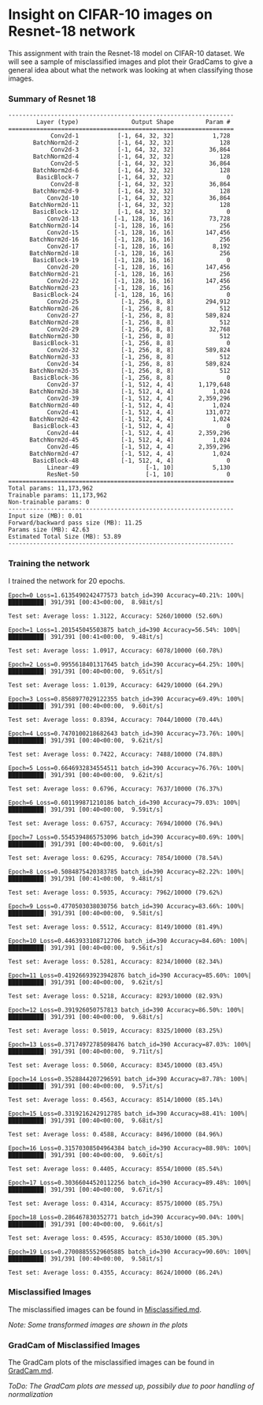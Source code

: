 
# Insight on CIFAR-10 images on Resnet-18 network

This assignment with train the Resnet-18 model on CIFAR-10 dataset. We will see a sample of misclassified images and plot their GradCams to give a general idea about what the network was looking at when classifying those images.

### Summary of Resnet 18

    ----------------------------------------------------------------
            Layer (type)               Output Shape         Param #
    ================================================================
                Conv2d-1           [-1, 64, 32, 32]           1,728
           BatchNorm2d-2           [-1, 64, 32, 32]             128
                Conv2d-3           [-1, 64, 32, 32]          36,864
           BatchNorm2d-4           [-1, 64, 32, 32]             128
                Conv2d-5           [-1, 64, 32, 32]          36,864
           BatchNorm2d-6           [-1, 64, 32, 32]             128
            BasicBlock-7           [-1, 64, 32, 32]               0
                Conv2d-8           [-1, 64, 32, 32]          36,864
           BatchNorm2d-9           [-1, 64, 32, 32]             128
               Conv2d-10           [-1, 64, 32, 32]          36,864
          BatchNorm2d-11           [-1, 64, 32, 32]             128
           BasicBlock-12           [-1, 64, 32, 32]               0
               Conv2d-13          [-1, 128, 16, 16]          73,728
          BatchNorm2d-14          [-1, 128, 16, 16]             256
               Conv2d-15          [-1, 128, 16, 16]         147,456
          BatchNorm2d-16          [-1, 128, 16, 16]             256
               Conv2d-17          [-1, 128, 16, 16]           8,192
          BatchNorm2d-18          [-1, 128, 16, 16]             256
           BasicBlock-19          [-1, 128, 16, 16]               0
               Conv2d-20          [-1, 128, 16, 16]         147,456
          BatchNorm2d-21          [-1, 128, 16, 16]             256
               Conv2d-22          [-1, 128, 16, 16]         147,456
          BatchNorm2d-23          [-1, 128, 16, 16]             256
           BasicBlock-24          [-1, 128, 16, 16]               0
               Conv2d-25            [-1, 256, 8, 8]         294,912
          BatchNorm2d-26            [-1, 256, 8, 8]             512
               Conv2d-27            [-1, 256, 8, 8]         589,824
          BatchNorm2d-28            [-1, 256, 8, 8]             512
               Conv2d-29            [-1, 256, 8, 8]          32,768
          BatchNorm2d-30            [-1, 256, 8, 8]             512
           BasicBlock-31            [-1, 256, 8, 8]               0
               Conv2d-32            [-1, 256, 8, 8]         589,824
          BatchNorm2d-33            [-1, 256, 8, 8]             512
               Conv2d-34            [-1, 256, 8, 8]         589,824
          BatchNorm2d-35            [-1, 256, 8, 8]             512
           BasicBlock-36            [-1, 256, 8, 8]               0
               Conv2d-37            [-1, 512, 4, 4]       1,179,648
          BatchNorm2d-38            [-1, 512, 4, 4]           1,024
               Conv2d-39            [-1, 512, 4, 4]       2,359,296
          BatchNorm2d-40            [-1, 512, 4, 4]           1,024
               Conv2d-41            [-1, 512, 4, 4]         131,072
          BatchNorm2d-42            [-1, 512, 4, 4]           1,024
           BasicBlock-43            [-1, 512, 4, 4]               0
               Conv2d-44            [-1, 512, 4, 4]       2,359,296
          BatchNorm2d-45            [-1, 512, 4, 4]           1,024
               Conv2d-46            [-1, 512, 4, 4]       2,359,296
          BatchNorm2d-47            [-1, 512, 4, 4]           1,024
           BasicBlock-48            [-1, 512, 4, 4]               0
               Linear-49                   [-1, 10]           5,130
               ResNet-50                   [-1, 10]               0
    ================================================================
    Total params: 11,173,962
    Trainable params: 11,173,962
    Non-trainable params: 0
    ----------------------------------------------------------------
    Input size (MB): 0.01
    Forward/backward pass size (MB): 11.25
    Params size (MB): 42.63
    Estimated Total Size (MB): 53.89
    ----------------------------------------------------------------
    
    
### Training the network

I trained the network for 20 epochs.

    Epoch=0 Loss=1.6135490242477573 batch_id=390 Accuracy=40.21%: 100%|██████████| 391/391 [00:43<00:00,  8.98it/s]

    Test set: Average loss: 1.3122, Accuracy: 5260/10000 (52.60%)

    Epoch=1 Loss=1.201545045503875 batch_id=390 Accuracy=56.54%: 100%|██████████| 391/391 [00:41<00:00,  9.48it/s]

    Test set: Average loss: 1.0917, Accuracy: 6078/10000 (60.78%)

    Epoch=2 Loss=0.9955618401317645 batch_id=390 Accuracy=64.25%: 100%|██████████| 391/391 [00:40<00:00,  9.65it/s]

    Test set: Average loss: 1.0139, Accuracy: 6429/10000 (64.29%)

    Epoch=3 Loss=0.8568977029122355 batch_id=390 Accuracy=69.49%: 100%|██████████| 391/391 [00:40<00:00,  9.60it/s]

    Test set: Average loss: 0.8394, Accuracy: 7044/10000 (70.44%)

    Epoch=4 Loss=0.7470100218682643 batch_id=390 Accuracy=73.76%: 100%|██████████| 391/391 [00:40<00:00,  9.62it/s]

    Test set: Average loss: 0.7422, Accuracy: 7488/10000 (74.88%)

    Epoch=5 Loss=0.6646932834554511 batch_id=390 Accuracy=76.76%: 100%|██████████| 391/391 [00:40<00:00,  9.62it/s]

    Test set: Average loss: 0.6796, Accuracy: 7637/10000 (76.37%)

    Epoch=6 Loss=0.601199871210186 batch_id=390 Accuracy=79.03%: 100%|██████████| 391/391 [00:40<00:00,  9.59it/s]

    Test set: Average loss: 0.6757, Accuracy: 7694/10000 (76.94%)

    Epoch=7 Loss=0.5545394865753096 batch_id=390 Accuracy=80.69%: 100%|██████████| 391/391 [00:40<00:00,  9.60it/s]

    Test set: Average loss: 0.6295, Accuracy: 7854/10000 (78.54%)

    Epoch=8 Loss=0.5084875420383785 batch_id=390 Accuracy=82.22%: 100%|██████████| 391/391 [00:41<00:00,  9.48it/s]

    Test set: Average loss: 0.5935, Accuracy: 7962/10000 (79.62%)

    Epoch=9 Loss=0.4770503038030756 batch_id=390 Accuracy=83.66%: 100%|██████████| 391/391 [00:40<00:00,  9.58it/s]

    Test set: Average loss: 0.5512, Accuracy: 8149/10000 (81.49%)

    Epoch=10 Loss=0.4463933108712706 batch_id=390 Accuracy=84.60%: 100%|██████████| 391/391 [00:40<00:00,  9.56it/s]

    Test set: Average loss: 0.5281, Accuracy: 8234/10000 (82.34%)

    Epoch=11 Loss=0.41926693923942876 batch_id=390 Accuracy=85.60%: 100%|██████████| 391/391 [00:40<00:00,  9.62it/s]

    Test set: Average loss: 0.5218, Accuracy: 8293/10000 (82.93%)

    Epoch=12 Loss=0.391926050757813 batch_id=390 Accuracy=86.50%: 100%|██████████| 391/391 [00:40<00:00,  9.68it/s]

    Test set: Average loss: 0.5019, Accuracy: 8325/10000 (83.25%)

    Epoch=13 Loss=0.37174972785098476 batch_id=390 Accuracy=87.03%: 100%|██████████| 391/391 [00:40<00:00,  9.71it/s]

    Test set: Average loss: 0.5060, Accuracy: 8345/10000 (83.45%)

    Epoch=14 Loss=0.3528844207296591 batch_id=390 Accuracy=87.78%: 100%|██████████| 391/391 [00:40<00:00,  9.57it/s]

    Test set: Average loss: 0.4563, Accuracy: 8514/10000 (85.14%)

    Epoch=15 Loss=0.3319216242912785 batch_id=390 Accuracy=88.41%: 100%|██████████| 391/391 [00:40<00:00,  9.68it/s]

    Test set: Average loss: 0.4588, Accuracy: 8496/10000 (84.96%)

    Epoch=16 Loss=0.31570308504964384 batch_id=390 Accuracy=88.98%: 100%|██████████| 391/391 [00:40<00:00,  9.60it/s]

    Test set: Average loss: 0.4405, Accuracy: 8554/10000 (85.54%)

    Epoch=17 Loss=0.30366044520112256 batch_id=390 Accuracy=89.48%: 100%|██████████| 391/391 [00:40<00:00,  9.67it/s]

    Test set: Average loss: 0.4314, Accuracy: 8575/10000 (85.75%)

    Epoch=18 Loss=0.286467830352771 batch_id=390 Accuracy=90.04%: 100%|██████████| 391/391 [00:40<00:00,  9.66it/s]

    Test set: Average loss: 0.4595, Accuracy: 8530/10000 (85.30%)

    Epoch=19 Loss=0.27008855529605885 batch_id=390 Accuracy=90.60%: 100%|██████████| 391/391 [00:40<00:00,  9.58it/s]

    Test set: Average loss: 0.4355, Accuracy: 8624/10000 (86.24%)
    
    
### Misclassified Images

The misclassified images can be found in [Misclassified.md](https://github.com/ajinkyakhadilkar/EVA-8/blob/main/Assignment7/Misclassified.md).

*Note: Some transformed images are shown in the plots*

### GradCam of Misclassified Images

The GradCam plots of the misclassified images can be found in [GradCam.md](https://github.com/ajinkyakhadilkar/EVA-8/blob/main/Assignment7/GradCam.md).

*ToDo: The GradCam plots are messed up, possibily due to poor handling of normalization*
